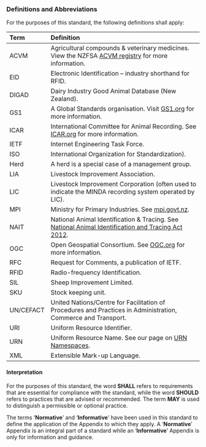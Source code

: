 ### Definitions and Abbreviations

For the purposes of this standard, the following definitions shall apply:

Term | Definition
:--- | :--------
ACVM | Agricultural compounds & veterinary medicines. View the NZFSA [ACVM registry](https://eatsafe.nzfsa.govt.nz/web/public/acvm-register) for more information. 
EID | Electronic Identification – industry shorthand for RFID.
DIGAD | Dairy Industry Good Animal Database (New Zealand). 
GS1 | A Global Standards organisation. Visit [GS1.org](https://www.gs1.org/) for more information.
ICAR | International Committee for Animal Recording. See [ICAR.org](https://www.icar.org/) for more information.
IETF | Internet Engineering Task Force.
ISO | International Organization for Standardization).
Herd | A herd is a special case of a management group.
LIA | Livestock Improvement Association.
LIC | Livestock Improvement Corporation (often used to indicate the MINDA recording system operated by LIC).
MPI | Ministry for Primary Industries. See [mpi.govt.nz](https://www.mpi.govt.nz/).
NAIT | National Animal Identification & Tracing. See [National Animal Identification and Tracing Act 2012](http://www.legislation.govt.nz/act/public/2012/0002/latest/DLM3430220.html).
OGC | Open Geospatial Consortium. See [OGC.org](https://www.ogc.org/) for more information.
RFC | Request for Comments, a publication of IETF.
RFID | Radio-frequency Identification.
SIL | Sheep Improvement Limited.
SKU | Stock keeping unit.
UN/CEFACT | United Nations/Centre for Facilitation of Procedures and Practices in Administration, Commerce and Transport.
URI | Uniform Resource Identifier.
URN | Uniform Resource Name. See our page on [URN Namespaces](https://github.com/Datalinker-Org/Farm-Data-Standards/blob/master/FarmDataStandards_Namespaces-for-Farm-Data-Identifiers.md).
XML | Extensible Mark-up Language.

#### Interpretation

For the purposes of this standard, the word **SHALL** refers to requirements that are essential for compliance with the standard, while the word **SHOULD** refers to practices that are advised or recommended. The term **MAY** is used to distinguish a permissible or optional practice.

The terms ‘**Normative**’ and ‘**Informative**’ have been used in this standard to define the application of the Appendix to which they apply. A ‘**Normative**’ Appendix is an integral part of a standard while an ‘**Informative**’ Appendix is only for information and guidance.

